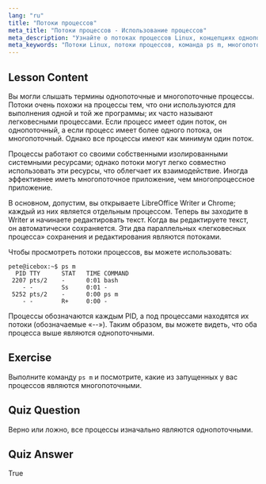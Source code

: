 ```yaml
---
lang: "ru"
title: "Потоки процессов"
meta_title: "Потоки процессов - Использование процессов"
meta_description: "Узнайте о потоках процессов Linux, концепциях однопоточных и многопоточных процессов и о том, как просматривать их с помощью 'ps m'. Эффективно разбирайтесь в легковесных процессах!"
meta_keywords: "Потоки Linux, потоки процессов, команда ps m, многопоточные, однопоточные, процессы Linux, Linux для начинающих, учебник по Linux"
---
```


## Lesson Content

Вы могли слышать термины однопоточные и многопоточные процессы. Потоки очень похожи на процессы тем, что они используются для выполнения одной и той же программы; их часто называют легковесными процессами. Если процесс имеет один поток, он однопоточный, а если процесс имеет более одного потока, он многопоточный. Однако все процессы имеют как минимум один поток.

Процессы работают со своими собственными изолированными системными ресурсами; однако потоки могут легко совместно использовать эти ресурсы, что облегчает их взаимодействие. Иногда эффективнее иметь многопоточное приложение, чем многопроцессное приложение.

В основном, допустим, вы открываете LibreOffice Writer и Chrome; каждый из них является отдельным процессом. Теперь вы заходите в Writer и начинаете редактировать текст. Когда вы редактируете текст, он автоматически сохраняется. Эти два параллельных «легковесных процесса» сохранения и редактирования являются потоками.

Чтобы просмотреть потоки процессов, вы можете использовать:

```plaintext
pete@icebox:~$ ps m
  PID TTY      STAT   TIME COMMAND
 2207 pts/2    -      0:01 bash
    - -        Ss     0:01 -
 5252 pts/2    -      0:00 ps m
    - -        R+     0:00 -
```

Процессы обозначаются каждым PID, а под процессами находятся их потоки (обозначаемые «--»). Таким образом, вы можете видеть, что оба процесса выше являются однопоточными.

## Exercise

Выполните команду `ps m` и посмотрите, какие из запущенных у вас процессов являются многопоточными.

## Quiz Question

Верно или ложно, все процессы изначально являются однопоточными.

## Quiz Answer

True
